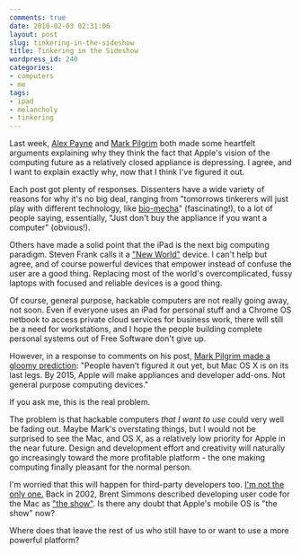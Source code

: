 ```yaml
---
comments: true
date: 2010-02-03 02:31:06
layout: post
slug: tinkering-in-the-sideshow
title: Tinkering in the Sideshow
wordpress_id: 240
categories:
- computers
- me
tags:
- ipad
- melancholy
- tinkering
---
```


Last week, [Alex Payne][al3x] and [Mark Pilgrim][mark] both made some heartfelt arguments explaining why they think the fact that Apple's vision of the computing future as a relatively closed appliance is depressing. I agree, and I want to explain exactly why, now that I think I've figured it out.

Each post got plenty of responses. Dissenters have a wide variety of reasons for why it's no big deal, ranging from "tomorrows tinkerers will just play with different technology, like [bio-mecha](http://diveintomark.org/archives/2010/01/29/tinkerers-sunset#comment-13600)" (fascinating!), to a lot of people saying, essentially, "Just don't buy the appliance if you want a computer" (obvious!). 

Others have made a solid point that the iPad is the next big computing paradigm. Steven Frank calls it a ["New World"][stevenf] device. I can't help but agree, and of course powerful devices that empower instead of confuse the user are a good thing. Replacing most of the world's overcomplicated, fussy laptops with focused and reliable devices is a good thing. 

Of course, general purpose, hackable computers are not really going away, not soon. Even if everyone uses an iPad for personal stuff and a Chrome OS netbook to access private cloud services for business work, there will still be a need for workstations, and I hope the people building complete personal systems out of Free Software don't give up.

However, in a response to comments on his post, [Mark Pilgrim made a gloomy prediction][markpred]: "People haven’t figured it out yet, but Mac OS X is on its last legs. By 2015, Apple will make appliances and developer add-ons. Not general purpose computing devices." 

If you ask me, this is the real problem.

The problem is that hackable computers *that I want to use* could very well be fading out. Maybe Mark's overstating things, but I would not be surprised to see the Mac, and OS X, as a relatively low priority for Apple in the near future. Design and development effort and creativity will naturally go increasingly toward the more profitable platform - the one making computing finally pleasant for the normal person.

I'm worried that this will happen for third-party developers too. [I'm not the only one.][vs] Back in 2002, Brent Simmons described developing user code for the Mac as ["the show"][show]. Is there any doubt that Apple's mobile OS is "the show" now? 

Where does that leave the rest of us who still have to or want to use a more powerful platform? 

[al3x]: http://al3x.net/2010/01/28/ipad.html
[mark]:http://diveintomark.org/archives/2010/01/29/tinkerers-sunset
[markpred]:http://diveintomark.org/archives/2010/01/29/tinkerers-sunset#comment-13616
[show]:http://inessential.com/2002/09/19/why_i_develop_for_mac_os_x
[stevenf]:http://stevenf.tumblr.com/post/359224392/i-need-to-talk-to-you-about-computers-ive-been
[vs]:http://violasong.com/2010/02/my-worst-ipad-fears
